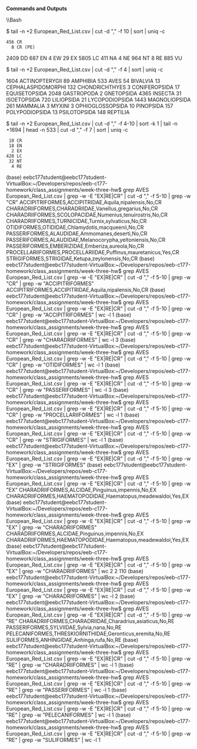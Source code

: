 **Commands and Outputs**

\\\Bash

$ tail -n +2 European_Red_List.csv | cut -d "," -f 10 | sort | uniq -c

    456 CR
      8 CR (PE)
   2409 DD
    687 EN
      4 EW
     29 EX
   5805 LC
    411 NA
      4 NE
    964 NT
      8 RE
    885 VU




$ tail -n +2 European_Red_List.csv | cut -d "," -f 4 | sort | uniq -c

   1604 ACTINOPTERYGII
     89 AMPHIBIA
    533 AVES
     54 BIVALVIA
     13 CEPHALASPIDOMORPHI
    132 CHONDRICHTHYES
      3 CONIFEROPSIDA
     17 EQUISETOPSIDA
   2048 GASTROPODA
      2 GNETOPSIDA
   4365 INSECTA
     31 ISOETOPSIDA
    720 LILIOPSIDA
     21 LYCOPODIOPSIDA
   1443 MAGNOLIOPSIDA
    261 MAMMALIA
      3 MYXINI
      3 OPHIOGLOSSOPSIDA
     10 PINOPSIDA
    157 POLYPODIOPSIDA
     13 PSILOTOPSIDA
    148 REPTILIA

$ tail -n +2 European_Red_List.csv | cut -d "," -f 4-10 | sort -k 1 | tail -n +1694 | head -n 533 | cut -d "," -f 7 | sort | uniq -c

     10 CR
     18 EN
      2 EX
    428 LC
     32 NT
      4 RE



(base) eebc177student@eebc177student-VirtualBox:~/Developers/repos/eeb-c177-homework/class_assignments/week-three-hw$ grep AVES European_Red_List.csv  | grep -w -E "EX|RE|CR" | cut -d "," -f 5-10 | grep -w "CR"
ACCIPITRIFORMES,ACCIPITRIDAE,Aquila,nipalensis,No,CR
CHARADRIIFORMES,CHARADRIIDAE,Vanellus,gregarius,No,CR
CHARADRIIFORMES,SCOLOPACIDAE,Numenius,tenuirostris,No,CR
CHARADRIIFORMES,TURNICIDAE,Turnix,sylvaticus,No,CR
OTIDIFORMES,OTIDIDAE,Chlamydotis,macqueenii,No,CR
PASSERIFORMES,ALAUDIDAE,Ammomanes,deserti,No,CR
PASSERIFORMES,ALAUDIDAE,Melanocorypha,yeltoniensis,No,CR
PASSERIFORMES,EMBERIZIDAE,Emberiza,aureola,No,CR
PROCELLARIIFORMES,PROCELLARIIDAE,Puffinus,mauretanicus,Yes,CR
STRIGIFORMES,STRIGIDAE,Ketupa,zeylonensis,No,CR
(base) eebc177student@eebc177student-VirtualBox:~/Developers/repos/eeb-c177-homework/class_assignments/week-three-hw$ grep AVES European_Red_List.csv  | grep -w -E "EX|RE|CR" | cut -d "," -f 5-10 | grep -w "CR" | grep -w  "ACCIPITRIFORMES" 
ACCIPITRIFORMES,ACCIPITRIDAE,Aquila,nipalensis,No,CR
\(base) eebc177student@eebc177student-VirtualBox:~/Developers/repos/eeb-c177-homework/class_assignments/week-three-hw$ grep AVES European_Red_List.csv  | grep -w -E "EX|RE|CR" | cut -d "," -f 5-10 | grep -w "CR" | grep -w  "ACCIPITRIFORMES" | wc -l 
1
(base) eebc177student@eebc177student-VirtualBox:~/Developers/repos/eeb-c177-homework/class_assignments/week-three-hw$ grep AVES European_Red_List.csv  | grep -w -E "EX|RE|CR" | cut -d "," -f 5-10 | grep -w "CR" | grep -w  "CHARADRIIFORMES" | wc -l
3
(base) eebc177student@eebc177student-VirtualBox:~/Developers/repos/eeb-c177-homework/class_assignments/week-three-hw$ grep AVES European_Red_List.csv  | grep -w -E "EX|RE|CR" | cut -d "," -f 5-10 | grep -w "CR" | grep -w  "OTIDIFORMES" | wc -l
1
(base) eebc177student@eebc177student-VirtualBox:~/Developers/repos/eeb-c177-homework/class_assignments/week-three-hw$ grep AVES European_Red_List.csv  | grep -w -E "EX|RE|CR" | cut -d "," -f 5-10 | grep -w "CR" | grep -w  "PASSERIFORMES" | wc -l
3
(base) eebc177student@eebc177student-VirtualBox:~/Developers/repos/eeb-c177-homework/class_assignments/week-three-hw$ grep AVES European_Red_List.csv  | grep -w -E "EX|RE|CR" | cut -d "," -f 5-10 | grep -w "CR" | grep -w  "PROCELLARIIFORMES" | wc -l
1
(base) eebc177student@eebc177student-VirtualBox:~/Developers/repos/eeb-c177-homework/class_assignments/week-three-hw$ grep AVES European_Red_List.csv  | grep -w -E "EX|RE|CR" | cut -d "," -f 5-10 | grep -w "CR" | grep -w  "STRIGIFORMES" | wc -l
1
(base) eebc177student@eebc177student-VirtualBox:~/Developers/repos/eeb-c177-homework/class_assignments/week-three-hw$ grep AVES European_Red_List.csv  | grep -w -E "EX|RE|CR" | cut -d "," -f 5-10 | grep -w "EX" | grep -w  "STRIGIFORMES"
(base) eebc177student@eebc177student-VirtualBox:~/Developers/repos/eeb-c177-homework/class_assignments/week-three-hw$ grep AVES European_Red_List.csv  | grep -w -E "EX|RE|CR" | cut -d "," -f 5-10 | grep -w "EX" 
CHARADRIIFORMES,ALCIDAE,Pinguinus,impennis,No,EX
CHARADRIIFORMES,HAEMATOPODIDAE,Haematopus,meadewaldoi,Yes,EX
(base) eebc177student@eebc177student-VirtualBox:~/Developers/repos/eeb-c177-homework/class_assignments/week-three-hw$ grep AVES European_Red_List.csv  | grep -w -E "EX|RE|CR" | cut -d "," -f 5-10 | grep -w "EX" | grep -w "CHARADRIIFORMES"
CHARADRIIFORMES,ALCIDAE,Pinguinus,impennis,No,EX
CHARADRIIFORMES,HAEMATOPODIDAE,Haematopus,meadewaldoi,Yes,EX
(base) eebc177student@eebc177student-VirtualBox:~/Developers/repos/eeb-c177-homework/class_assignments/week-three-hw$ grep AVES European_Red_List.csv  | grep -w -E "EX|RE|CR" | cut -d "," -f 5-10 | grep -w "EX" | grep -w "CHARADRIIFORMES" | wc
      2       2     110
(base) eebc177student@eebc177student-VirtualBox:~/Developers/repos/eeb-c177-homework/class_assignments/week-three-hw$ grep AVES European_Red_List.csv  | grep -w -E "EX|RE|CR" | cut -d "," -f 5-10 | grep -w "EX" | grep -w "CHARADRIIFORMES" | wc -l
2
(base) eebc177student@eebc177student-VirtualBox:~/Developers/repos/eeb-c177-homework/class_assignments/week-three-hw$ grep AVES European_Red_List.csv  | grep -w -E "EX|RE|CR" | cut -d "," -f 5-10 | grep -w "RE"
CHARADRIIFORMES,CHARADRIIDAE,Charadrius,asiaticus,No,RE
PASSERIFORMES,SYLVIIDAE,Sylvia,nana,No,RE
PELECANIFORMES,THRESKIORNITHIDAE,Geronticus,eremita,No,RE
SULIFORMES,ANHINGIDAE,Anhinga,rufa,No,RE
(base) eebc177student@eebc177student-VirtualBox:~/Developers/repos/eeb-c177-homework/class_assignments/week-three-hw$ grep AVES European_Red_List.csv  | grep -w -E "EX|RE|CR" | cut -d "," -f 5-10 | grep -w "RE" | grep -w "CHARADRIIFORMES" | wc -l
1
(base) eebc177student@eebc177student-VirtualBox:~/Developers/repos/eeb-c177-homework/class_assignments/week-three-hw$ grep AVES European_Red_List.csv  | grep -w -E "EX|RE|CR" | cut -d "," -f 5-10 | grep -w "RE" | grep -w "PASSERIFORMES" | wc -l
1
(base) eebc177student@eebc177student-VirtualBox:~/Developers/repos/eeb-c177-homework/class_assignments/week-three-hw$ grep AVES European_Red_List.csv  | grep -w -E "EX|RE|CR" | cut -d "," -f 5-10 | grep -w "RE" | grep -w "PELECANIFORMES" | wc -l
1
(base) eebc177student@eebc177student-VirtualBox:~/Developers/repos/eeb-c177-homework/class_assignments/week-three-hw$ grep AVES European_Red_List.csv  | grep -w -E "EX|RE|CR" | cut -d "," -f 5-10 | grep -w "RE" | grep -w "SULIFORMES" | wc -l
1

